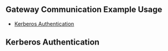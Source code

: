 <!--
*
 * This code is to be used exclusively in connection with ForgeRock’s software or services. 
 * ForgeRock only offers ForgeRock software or services to legal entities who have entered 
 * into a binding license agreement with ForgeRock.  
 *
-->
## Gateway Communication Example Usage
* [Kerberos Authentication](https://github.com/ForgeRock/gateway-communication-node/blob/main/sample/Readme.md#kerberos-authentication)

## Kerberos Authentication

